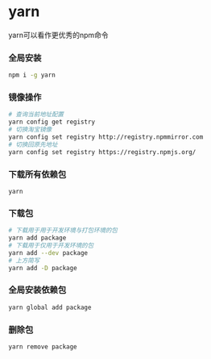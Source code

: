 # yarn

yarn可以看作更优秀的npm命令

### 全局安装

```sh
npm i -g yarn
```

### 镜像操作

```sh
# 查询当前地址配置
yarn config get registry
# 切换淘宝镜像
yarn config set registry http://registry.npmmirror.com
# 切换回原先地址
yarn config set registry https://registry.npmjs.org/
```

### 下载所有依赖包

```
yarn
```

### 下载包

```sh
# 下载用于用于开发环境与打包环境的包
yarn add package
# 下载用于仅用于开发环境的包
yarn add --dev package
# 上方简写
yarn add -D package
```

### 全局安装依赖包

```sh
yarn global add package
```

### 删除包

```sh
yarn remove package
```

